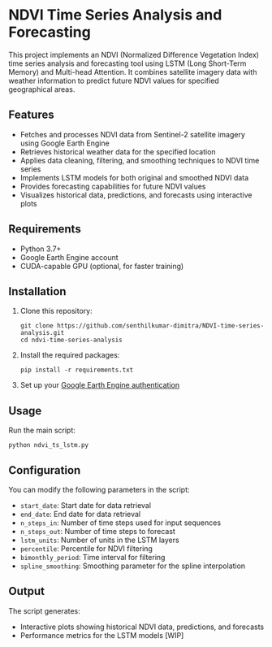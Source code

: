 # NDVI Time Series Analysis and Forecasting

This project implements an NDVI (Normalized Difference Vegetation Index) time series analysis and forecasting tool using LSTM (Long Short-Term Memory) and Multi-head Attention. It combines satellite imagery data with weather information to predict future NDVI values for specified geographical areas.

## Features

- Fetches and processes NDVI data from Sentinel-2 satellite imagery using Google Earth Engine
- Retrieves historical weather data for the specified location
- Applies data cleaning, filtering, and smoothing techniques to NDVI time series
- Implements LSTM models for both original and smoothed NDVI data
- Provides forecasting capabilities for future NDVI values
- Visualizes historical data, predictions, and forecasts using interactive plots

## Requirements

- Python 3.7+
- Google Earth Engine account
- CUDA-capable GPU (optional, for faster training)

## Installation

1. Clone this repository:

   ```shell
   git clone https://github.com/senthilkumar-dimitra/NDVI-time-series-analysis.git
   cd ndvi-time-series-analysis
   ```

2. Install the required packages:

   ```shell
   pip install -r requirements.txt
   ```

3. Set up your [Google Earth Engine authentication](https://developers.google.com/earth-engine/guides/auth)

## Usage

Run the main script:

```shell
python ndvi_ts_lstm.py
```

## Configuration

You can modify the following parameters in the script:

- `start_date`: Start date for data retrieval
- `end_date`: End date for data retrieval
- `n_steps_in`: Number of time steps used for input sequences
- `n_steps_out`: Number of time steps to forecast
- `lstm_units`: Number of units in the LSTM layers
- `percentile`: Percentile for NDVI filtering
- `bimonthly_period`: Time interval for filtering
- `spline_smoothing`: Smoothing parameter for the spline interpolation

## Output

The script generates:

- Interactive plots showing historical NDVI data, predictions, and forecasts
- Performance metrics for the LSTM models [WIP]


